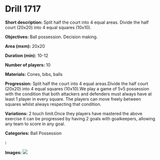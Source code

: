 # Drill 1717

**Short description:**
Split half the court into 4 equal areas. Divide the half court (20x20) into 4 equal squares (10x10).

**Objectives:**
Ball possession. Decision making.

**Area (mxm):**
20x20

**Duration (min):**
10-12

**Number of players:**
10

**Materials:**
Cones, bibs, balls

**Progression:**
Split half the court into 4 equal areas.Divide the half court (20x20) into 4 equal squares (10x10).We play a game of 5v5 possession with the condition that both attackers and defenders must always have at least 1 player in every  square. The players can move freely between squares whilst always respecting that condition.

**Variations:**
2 touch limit.Once they players have mastered the above exercise it can be progressed by having 2 goals with goalkeepers, allowing any team to score in any goal.

**Categories:**
Ball Possession

**:**


**Images:**
![](https://www.coachingfutsal.com/\images\8afc8853-fb60-4ad5-a8f2-7c4ce24c707d_110.png)

